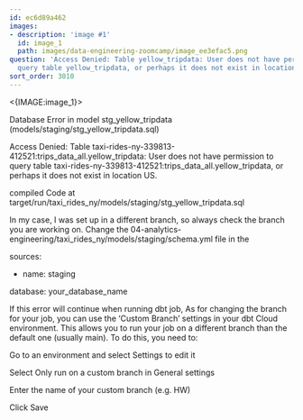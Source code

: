 ```yaml
---
id: ec6d89a462
images:
- description: 'image #1'
  id: image_1
  path: images/data-engineering-zoomcamp/image_ee3efac5.png
question: 'Access Denied: Table yellow_tripdata: User does not have permission to
  query table yellow_tripdata, or perhaps it does not exist in location US.'
sort_order: 3010
---
```


<{IMAGE:image_1}>

Database Error in model stg_yellow_tripdata (models/staging/stg_yellow_tripdata.sql)

Access Denied: Table taxi-rides-ny-339813-412521:trips_data_all.yellow_tripdata: User does not have permission to query table taxi-rides-ny-339813-412521:trips_data_all.yellow_tripdata, or perhaps it does not exist in location US.

compiled Code at target/run/taxi_rides_ny/models/staging/stg_yellow_tripdata.sql

In my case, I was set up in a different branch, so always check the branch you are working on. Change the 04-analytics-engineering/taxi_rides_ny/models/staging/schema.yml file in the

sources:

- name: staging

database: your_database_name

If this error will continue when running dbt job, As for changing the branch for your job, you can use the ‘Custom Branch’ settings in your dbt Cloud environment. This allows you to run your job on a different branch than the default one (usually main). To do this, you need to:

Go to an environment and select Settings to edit it

Select Only run on a custom branch in General settings

Enter the name of your custom branch (e.g. HW)

Click Save


